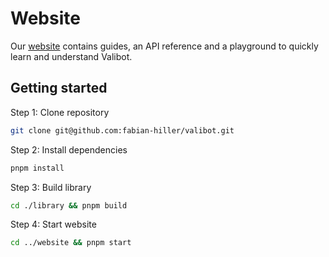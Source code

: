 # Website

Our [website](https://valibot.dev/) contains guides, an API reference and a playground to quickly learn and understand Valibot.

## Getting started

Step 1: Clone repository

```bash
git clone git@github.com:fabian-hiller/valibot.git
```

Step 2: Install dependencies

```bash
pnpm install
```

Step 3: Build library

```bash
cd ./library && pnpm build
```

Step 4: Start website

```bash
cd ../website && pnpm start
```
